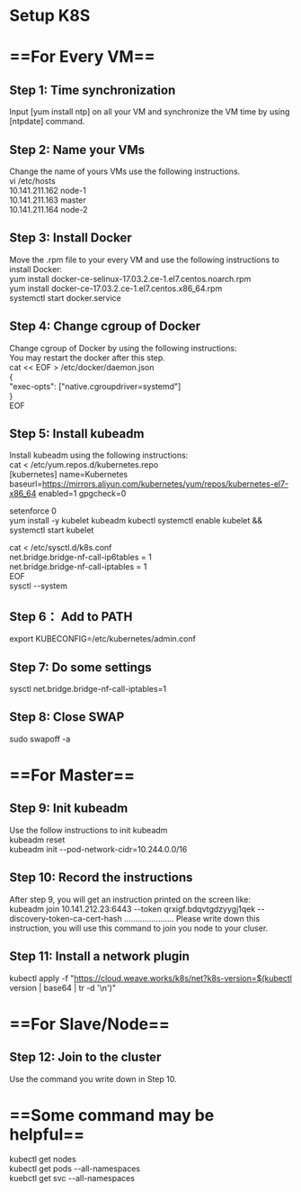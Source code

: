# Setup K8S

# ==For Every VM==

## Step 1: Time synchronization
Input [yum install ntp] on all your VM and synchronize the VM time by using [ntpdate] command.  

## Step 2: Name your VMs
Change the name of yours VMs use the following instructions.   
vi /etc/hosts   
10.141.211.162 node-1   
10.141.211.163 master   
10.141.211.164 node-2   

## Step 3: Install Docker
Move the .rpm file to your every VM and use the following instructions to install Docker:   
yum install docker-ce-selinux-17.03.2.ce-1.el7.centos.noarch.rpm   
yum install docker-ce-17.03.2.ce-1.el7.centos.x86_64.rpm    
systemctl start docker.service     

## Step 4: Change cgroup of Docker
Change cgroup of Docker by using the following instructions:    
You may restart the docker after this step.   
cat << EOF > /etc/docker/daemon.json    
{   
  "exec-opts": ["native.cgroupdriver=systemd"]  
}   
EOF   

## Step 5: Install kubeadm
Install kubeadm using the following instructions:   
cat <<EOF > /etc/yum.repos.d/kubernetes.repo  
[kubernetes]
name=Kubernetes
baseurl=https://mirrors.aliyun.com/kubernetes/yum/repos/kubernetes-el7-x86_64
enabled=1
gpgcheck=0

setenforce 0    
yum install -y kubelet kubeadm kubectl
systemctl enable kubelet && systemctl start kubelet  


cat <<EOF >  /etc/sysctl.d/k8s.conf  
net.bridge.bridge-nf-call-ip6tables = 1  
net.bridge.bridge-nf-call-iptables = 1  
EOF   
sysctl --system  

## Step 6： Add to PATH
export KUBECONFIG=/etc/kubernetes/admin.conf  

## Step 7: Do some settings
sysctl net.bridge.bridge-nf-call-iptables=1  

## Step 8: Close SWAP
sudo swapoff -a  

# ==For Master==

## Step 9: Init kubeadm
Use the follow instructions to init kubeadm  
kubeadm reset  
kubeadm init --pod-network-cidr=10.244.0.0/16   

## Step 10: Record the instructions
After step 9, you will get an instruction printed on the screen like:   
kubeadm join 10.141.212.23:6443 --token qrxigf.bdqvtgdzyygj1qek --discovery-token-ca-cert-hash      ...................... 
Please write down this instruction, you will use this command to join you node to your cluser.    

## Step 11: Install a network plugin
kubectl apply -f "https://cloud.weave.works/k8s/net?k8s-version=$(kubectl version | base64 | tr -d '\n')"


# ==For Slave/Node==
## Step 12: Join to the cluster
Use the command you write down in Step 10.   

# ==Some command may be helpful==
kubectl get nodes   
kubectl get pods --all-namespaces   
kuebctl get svc --all-namespaces   
